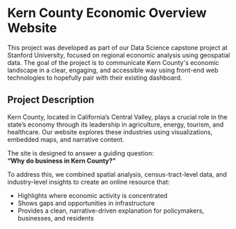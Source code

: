 # Kern County Economic Overview Website

This project was developed as part of our Data Science capstone project at Stanford University, focused on regional economic analysis using geospatial data. 
The goal of the project is to communicate Kern County's economic landscape in a clear, engaging, and accessible way using front-end web technologies to hopefully
pair with their existing dashboard.

## Project Description

Kern County, located in California’s Central Valley, plays a crucial role in the state’s economy through its leadership in agriculture, energy, tourism, and healthcare.
Our website explores these industries using visualizations, embedded maps, and narrative content.

The site is designed to answer a guiding question:  
**“Why do business in Kern County?”**

To address this, we combined spatial analysis, census-tract-level data, and industry-level insights to create an online resource that:
- Highlights where economic activity is concentrated
- Shows gaps and opportunities in infrastructure
- Provides a clean, narrative-driven explanation for policymakers, businesses, and residents
